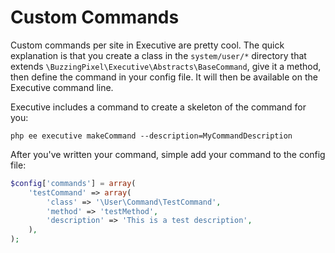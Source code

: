 # Custom Commands

Custom commands per site in Executive are pretty cool. The quick explanation is that you create a class in the `system/user/*` directory that extends `\BuzzingPixel\Executive\Abstracts\BaseCommand`, give it a method, then define the command in your config file. It will then be available on the Executive command line.

Executive includes a command to create a skeleton of the command for you:

`php ee executive makeCommand --description=MyCommandDescription`

After you've written your command, simple add your command to the config file:

```php
$config['commands'] = array(
    'testCommand' => array(
        'class' => '\User\Command\TestCommand',
        'method' => 'testMethod',
        'description' => 'This is a test description',
    ),
);
```
